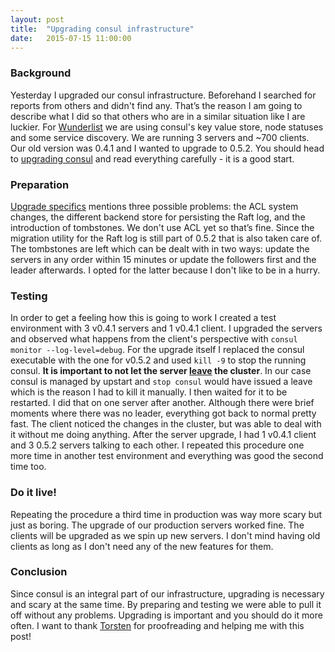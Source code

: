 ```yaml
---
layout: post
title:  "Upgrading consul infrastructure"
date:   2015-07-15 11:00:00
---
```


### Background

Yesterday I upgraded our consul infrastructure. Beforehand I searched for reports from others and didn't find any. That’s the reason I am going to describe what I did so that others who are in a similar situation like I are luckier.
For [Wunderlist](https://www.wunderlist.com) we are using consul's key value store, node statuses and some service discovery. We are running 3 servers and ~700 clients. Our old version was 0.4.1 and I wanted to upgrade to 0.5.2. You should head to [upgrading consul](https://consul.io/docs/upgrading.html) and read everything carefully - it is a good start.

### Preparation

[Upgrade specifics](https://consul.io/docs/upgrade-specific.html) mentions three possible problems: the ACL system changes, the different backend store for persisting the Raft log, and the introduction of tombstones. We don't use ACL yet so that’s fine. Since the migration utility for the Raft log is still part of 0.5.2 that is also taken care of. The tombstones are left which can be dealt with in two ways: update the servers in any order within 15 minutes or update the followers first and the leader afterwards. I opted for the latter because I don't like to be in a hurry.

### Testing

In order to get a feeling how this is going to work I created a test environment with 3 v0.4.1 servers and 1 v0.4.1 client. I upgraded the servers and observed what happens from the client's perspective with `consul monitor --log-level=debug`. For the upgrade itself I replaced the consul executable with the one for v0.5.2 and used `kill -9` to stop the running consul. __It is important to not let the server [leave](https://consul.io/docs/commands/leave.html) the cluster__. In our case consul is managed by upstart and `stop consul` would have issued a leave which is the reason I had to kill it manually. I then waited for it to be restarted. I did that on one server after another.
Although there were brief moments where there was no leader, everything got back to normal pretty fast. The client noticed the changes in the cluster, but was able to deal with it without me doing anything. After the server upgrade, I had 1 v0.4.1 client and 3 0.5.2 servers talking to each other.
I repeated this procedure one more time in another test environment and everything was good the second time too.

### Do it live!

Repeating the procedure a third time in production was way more scary but just as boring. The upgrade of our production servers worked fine. The clients will be upgraded as we spin up new servers. I don't mind having old clients as long as I don't need any of the new features for them.

### Conclusion

Since consul is an integral part of our infrastructure, upgrading is necessary and scary at the same time. By preparing and testing we were able to pull it off without any problems. Upgrading is important and you should do it more often. I want to thank [Torsten](http://torsten.io) for proofreading and helping me with this post!
